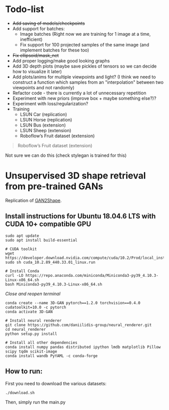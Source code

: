 # Todo-list
- ~~Add saving of models/checkpoints~~
- Add support for batches:
  - Image batches (Right now we are training for 1 image at a time, inefficient)
  - Fix support for 100 projected samples of the same image (and implement batches for these too)
- ~~Fix ellipsoid/mask_net~~
- Add proper logging/make good looking graphs
- Add 3D depth plots (maybe save pickles of tensors so we can decide how to visualize it later)
- Add plots/anims for multiple viewpoints and light? 
  (I think we need to construct a function which samples from an "interpolation" between two viewpoints and not randomly)
- Refactor code - there is currently a lot of unnecessary repetition
- Experiment with new priors (improve box + maybe something else?)?
- Experiment with loss/regularization?
- Training
  - LSUN Car (replication)
  - LSUN Horse (replication)
  - LSUN Bus (extension)
  - LSUN Sheep (extension)
  - Roboflow’s Fruit dataset (extension)  



>Roboflow’s Fruit dataset (extension)  

Not sure we can do this (check stylegan is trained for this)

# Unsupervised 3D shape retrieval from pre-trained GANs
Replication of [GAN2Shape](https://github.com/XingangPan/GAN2Shape).

## Install instructions for Ubuntu 18.04.6 LTS with CUDA 10+ compatible GPU
```
sudo apt update
sudo apt install build-essential
```
```
# CUDA toolkit
wget https://developer.download.nvidia.com/compute/cuda/10.2/Prod/local_installers/cuda_10.2.89_440.33.01_linux.run
sudo sh cuda_10.2.89_440.33.01_linux.run
```
```
# Install Conda
curl -LO https://repo.anaconda.com/miniconda/Miniconda3-py39_4.10.3-Linux-x86_64.sh
bash Miniconda3-py39_4.10.3-Linux-x86_64.sh
```
*Close and reopen terminal*
```
conda create --name 3D-GAN pytorch==1.2.0 torchvision==0.4.0 cudatoolkit=10.0 -c pytorch
conda activate 3D-GAN
```
```
# Install neural renderer
git clone https://github.com/daniilidis-group/neural_renderer.git
cd neural_renderer
python setup.py install
```
```
# Install all other dependencies
conda install numpy pandas distributed ipython lmdb matplotlib Pillow scipy tqdm scikit-image
conda install wandb PyYAML -c conda-forge
```

## How to run:
First you need to download the various datasets:
```sh
./download.sh
```
Then, simply run the main.py
